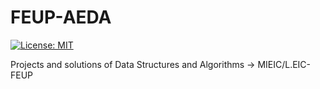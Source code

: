 # FEUP-AEDA
[![License: MIT](https://img.shields.io/badge/License-MIT-yellow.svg)](https://opensource.org/licenses/MIT)


Projects and solutions of Data Structures and Algorithms -> MIEIC/L.EIC-FEUP
